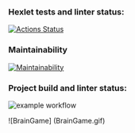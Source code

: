 ### Hexlet tests and linter status:
[![Actions Status](https://github.com/saymon-says/java-project-lvl1/workflows/hexlet-check/badge.svg)](https://github.com/saymon-says/java-project-lvl1/actions)

### Maintainability
[![Maintainability](https://api.codeclimate.com/v1/badges/b136b40dfe468edf8d06/maintainability)](https://codeclimate.com/github/saymon-says/java-project-lvl1/maintainability)

### Project build and linter status:
![example workflow](https://github.com/saymon-says/java-project-lvl1/actions/workflows/gradle.yml/badge.svg)

![BrainGame] (BrainGame.gif)